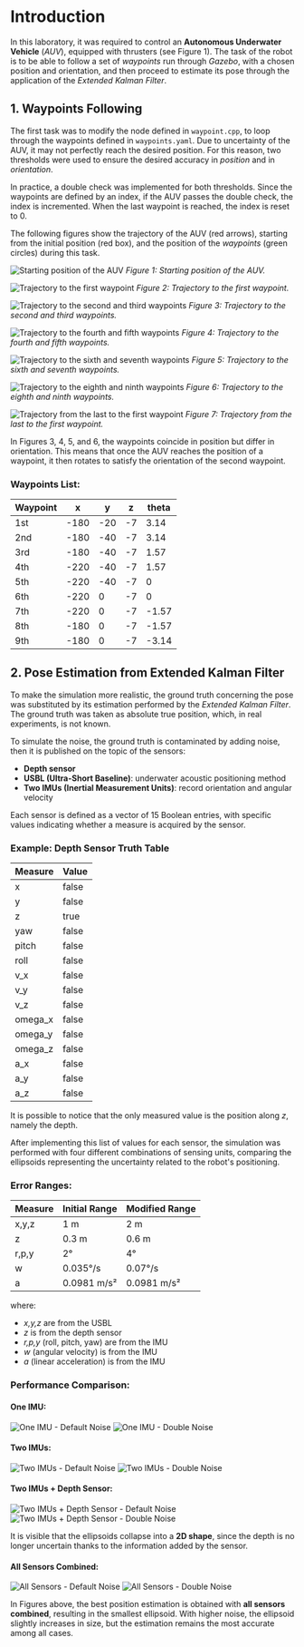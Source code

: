 # Introduction
In this laboratory, it was required to control an **Autonomous Underwater Vehicle** (*AUV*), equipped with thrusters (see Figure 1). The task of the robot is to be able to follow a set of *waypoints* run through *Gazebo*, with a chosen position and orientation, and then proceed to estimate its pose through the application of the *Extended Kalman Filter*.

## 1. Waypoints Following
The first task was to modify the node defined in `waypoint.cpp`, to loop through the waypoints defined in `waypoints.yaml`. Due to uncertainty of the AUV, it may not perfectly reach the desired position. For this reason, two thresholds were used to ensure the desired accuracy in *position* and in *orientation*. 

In practice, a double check was implemented for both thresholds. Since the waypoints are defined by an index, if the AUV passes the double check, the index is incremented. When the last waypoint is reached, the index is reset to 0.

The following figures show the trajectory of the AUV (red arrows), starting from the initial position (red box), and the position of the *waypoints* (green circles) during this task.

![Starting position of the AUV](Figures/starting_position.png)
*Figure 1: Starting position of the AUV.*

![Trajectory to the first waypoint](Figures/1st_waypoint.png)
*Figure 2: Trajectory to the first waypoint.*

![Trajectory to the second and third waypoints](Figures/2nd-3th_waypoints.png)
*Figure 3: Trajectory to the second and third waypoints.*

![Trajectory to the fourth and fifth waypoints](Figures/4th-5th_waypoints.png)
*Figure 4: Trajectory to the fourth and fifth waypoints.*

![Trajectory to the sixth and seventh waypoints](Figures/6th-7th_waypoints.png)
*Figure 5: Trajectory to the sixth and seventh waypoints.*

![Trajectory to the eighth and ninth waypoints](Figures/8th-9th_waypoints.png)
*Figure 6: Trajectory to the eighth and ninth waypoints.*

![Trajectory from the last to the first waypoint](Figures/9th_to_1st_waypoint.PNG)
*Figure 7: Trajectory from the last to the first waypoint.*

In Figures 3, 4, 5, and 6, the waypoints coincide in position but differ in orientation. This means that once the AUV reaches the position of a waypoint, it then rotates to satisfy the orientation of the second waypoint.

### Waypoints List:

| Waypoint | x   | y   | z  | theta |
|----------|-----|-----|----|-------|
| 1st      | -180 | -20 | -7 | 3.14  |
| 2nd      | -180 | -40 | -7 | 3.14  |
| 3rd      | -180 | -40 | -7 | 1.57  |
| 4th      | -220 | -40 | -7 | 1.57  |
| 5th      | -220 | -40 | -7 | 0     |
| 6th      | -220 | 0   | -7 | 0     |
| 7th      | -220 | 0   | -7 | -1.57 |
| 8th      | -180 | 0   | -7 | -1.57 |
| 9th      | -180 | 0   | -7 | -3.14 |

## 2. Pose Estimation from Extended Kalman Filter
To make the simulation more realistic, the ground truth concerning the pose was substituted by its estimation performed by the *Extended Kalman Filter*. The ground truth was taken as absolute true position, which, in real experiments, is not known.

To simulate the noise, the ground truth is contaminated by adding noise, then it is published on the topic of the sensors:
- **Depth sensor**
- **USBL (Ultra-Short Baseline)**: underwater acoustic positioning method
- **Two IMUs (Inertial Measurement Units)**: record orientation and angular velocity

Each sensor is defined as a vector of 15 Boolean entries, with specific values indicating whether a measure is acquired by the sensor.

### Example: Depth Sensor Truth Table

| Measure   | Value |
|-----------|-------|
| x         | false |
| y         | false |
| z         | true  |
| yaw       | false |
| pitch     | false |
| roll      | false |
| v_x       | false |
| v_y       | false |
| v_z       | false |
| omega_x   | false |
| omega_y   | false |
| omega_z   | false |
| a_x       | false |
| a_y       | false |
| a_z       | false |

It is possible to notice that the only measured value is the position along *z*, namely the depth.

After implementing this list of values for each sensor, the simulation was performed with four different combinations of sensing units, comparing the ellipsoids representing the uncertainty related to the robot's positioning.

### Error Ranges:

| Measure | Initial Range | Modified Range |
|---------|--------------|---------------|
| x,y,z   | 1 m          | 2 m           |
| z       | 0.3 m        | 0.6 m         |
| r,p,y   | 2°           | 4°            |
| w       | 0.035°/s     | 0.07°/s       |
| a       | 0.0981 m/s²  | 0.0981 m/s²   |

where:
- *x,y,z* are from the USBL
- *z* is from the depth sensor
- *r,p,y* (roll, pitch, yaw) are from the IMU
- *w* (angular velocity) is from the IMU
- *a* (linear acceleration) is from the IMU

### Performance Comparison:

#### One IMU:
![One IMU - Default Noise](images/imu0.png)
![One IMU - Double Noise](images/imu0_DOUBLE_NOISE.png)

#### Two IMUs:
![Two IMUs - Default Noise](images/2imu.png)
![Two IMUs - Double Noise](images/2imu_double_noise.png)

#### Two IMUs + Depth Sensor:
![Two IMUs + Depth Sensor - Default Noise](images/2imu_depth.png)
![Two IMUs + Depth Sensor - Double Noise](images/2imu_depth_double_noise.png)

It is visible that the ellipsoids collapse into a **2D shape**, since the depth is no longer uncertain thanks to the information added by the sensor.

#### All Sensors Combined:
![All Sensors - Default Noise](images/all_sensors.png)
![All Sensors - Double Noise](images/all_sensors_double_noise.png)

In Figures above, the best position estimation is obtained with **all sensors combined**, resulting in the smallest ellipsoid. With higher noise, the ellipsoid slightly increases in size, but the estimation remains the most accurate among all cases.

